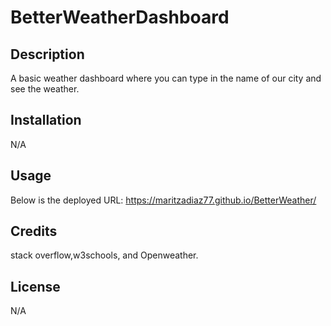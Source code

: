 # BetterWeatherDashboard

## Description
A basic weather dashboard where you can type in the name of our city and see the weather.

## Installation
N/A

## Usage

Below is the deployed URL:
https://maritzadiaz77.github.io/BetterWeather/ 

## Credits
stack overflow,w3schools, and Openweather.

## License
N/A
